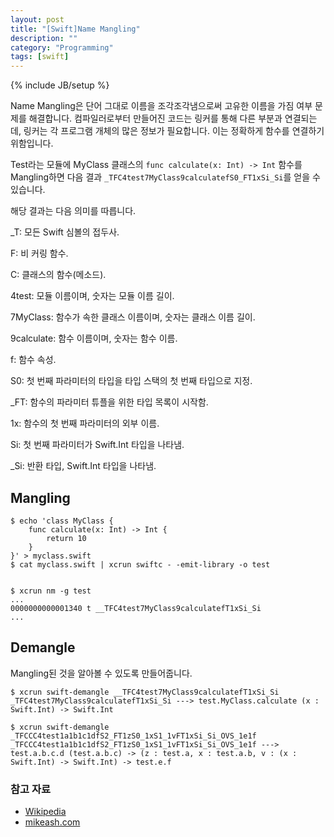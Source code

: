 ```yaml
---
layout: post
title: "[Swift]Name Mangling"
description: ""
category: "Programming"
tags: [swift]
---
```

{% include JB/setup %}

Name Mangling은 단어 그대로 이름을 조각조각냄으로써 고유한 이름을 가짐 여부 문제를 해결합니다. 컴파일러로부터 만들어진 코드는 링커를 통해 다른 부분과 연결되는데, 링커는 각 프로그램 개체의 많은 정보가 필요합니다. 이는 정확하게 함수를 연결하기 위함입니다.

Test라는 모듈에 MyClass 클래스의 `func calculate(x: Int) -> Int` 함수를 Mangling하면 다음 결과 `_TFC4test7MyClass9calculatefS0_FT1xSi_Si`를 얻을 수 있습니다. 

해당 결과는 다음 의미를 따릅니다.

_T: 모든 Swift 심볼의 접두사.

F: 비 커링 함수.

C: 클래스의 함수(메소드).

4test: 모듈 이름이며, 숫자는 모듈 이름 길이.

7MyClass: 함수가 속한 클래스 이름이며, 숫자는 클래스 이름 길이.

9calculate: 함수 이름이며, 숫자는 함수 이름.

f: 함수 속성.

S0: 첫 번째 파라미터의 타입을 타입 스택의 첫 번째 타입으로 지정.

_FT: 함수의 파라미터 튜플을 위한 타입 목록이 시작함.

1x: 함수의 첫 번째 파라미터의 외부 이름.

Si: 첫 번째 파라미터가 Swift.Int 타입을 나타냄.

_Si: 반환 타입, Swift.Int 타입을 나타냄.

## Mangling

```
$ echo 'class MyClass {
	func calculate(x: Int) -> Int {
		return 10
	}
}' > myclass.swift
$ cat myclass.swift | xcrun swiftc - -emit-library -o test


$ xcrun nm -g test
...
0000000000001340 t __TFC4test7MyClass9calculatefT1xSi_Si
...
```

## Demangle

Mangling된 것을 알아볼 수 있도록 만들어줍니다.

```
$ xcrun swift-demangle __TFC4test7MyClass9calculatefT1xSi_Si
_TFC4test7MyClass9calculatefT1xSi_Si ---> test.MyClass.calculate (x : Swift.Int) -> Swift.Int

$ xcrun swift-demangle _TFCCC4test1a1b1c1dfS2_FT1zS0_1xS1_1vFT1xSi_Si_OVS_1e1f
_TFCCC4test1a1b1c1dfS2_FT1zS0_1xS1_1vFT1xSi_Si_OVS_1e1f ---> test.a.b.c.d (test.a.b.c) -> (z : test.a, x : test.a.b, v : (x : Swift.Int) -> Swift.Int) -> test.e.f
```

### 참고 자료

* [Wikipedia](https://en.wikipedia.org/wiki/Name_mangling#Swift)
* [mikeash.com](https://mikeash.com/pyblog/friday-qa-2014-08-15-swift-name-mangling.html)